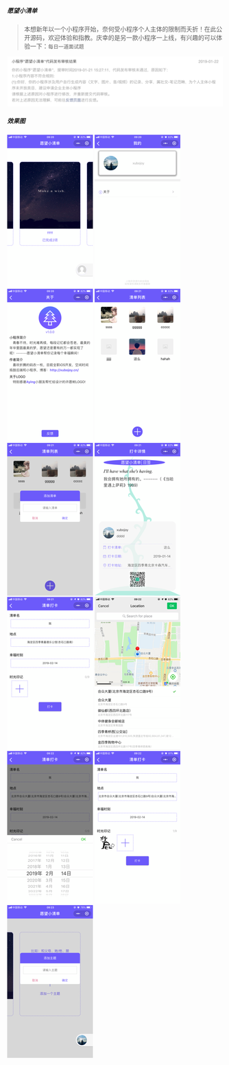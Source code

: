 ##### 愿望小清单

> 本想新年以一个小程序开始，奈何受小程序个人主体的限制而夭折！在此公开源码，欢迎体验和指教。庆幸的是另一款小程序一上线，有兴趣的可以体验一下：`每日一道面试题`

![](./images/review.png)
 
##### 效果图

![](./images/1.PNG)
![](./images/2.PNG)
![](./images/3.PNG)
![](./images/4.PNG)
![](./images/5.PNG)
![](./images/6.PNG)
![](./images/7.PNG)
![](./images/8.PNG)
![](./images/9.PNG)
![](./images/10.PNG)
![](./images/11.PNG)
